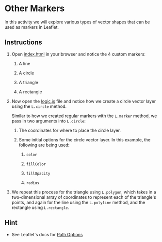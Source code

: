 # Other Markers

In this activity we will explore various types of vector shapes that can be used as markers in Leaflet.

## Instructions

1. Open [index.html](Solved/index.html) in your browser and notice the 4 custom markers:

   1. A line

   2. A circle

   3. A triangle

   4. A rectangle

2. Now open the [logic.js](Solved/logic.js) file and notice how we create a circle vector layer using the `L.circle` method.

   Similar to how we created regular markers with the `L.marker` method, we pass in two arguments into `L.circle`:

   1. The coordinates for where to place the circle layer.

   2. Some initial options for the circle vector layer. In this example, the following are being used:

      1. `color`

      2. `fillColor`

      3. `fillOpacity`

      4. `radius`

3. We repeat this process for the triangle using `L.polygon`, which takes in a two-dimensional array of coordinates to represent each of the triangle's points, and again for the line using the `L.polyline` method, and the rectangle using `L.rectangle`.

## Hint

* See Leaflet's docs for [Path Options](http://leafletjs.com/reference.html#path)
